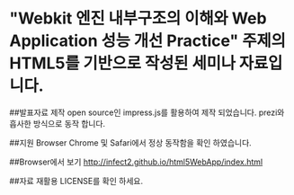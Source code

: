 "Webkit 엔진 내부구조의 이해와 Web Application 성능 개선 Practice" 주제의 HTML5를 기반으로 작성된 세미나 자료입니다.
===============================================================================

##발표자료 제작
open source인 impress.js를 활용하여 제작 되었습니다. prezi와 흡사한 방식으로 동작 합니다.

##지원 Browser
Chrome 및 Safari에서 정상 동작함을 확인 하였습니다.

##Browser에서 보기
http://infect2.github.io/html5WebApp/index.html

##자료 재활용
LICENSE를 확인 하세요.
